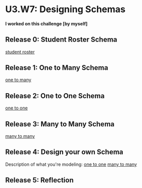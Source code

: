 # U3.W7: Designing Schemas


#### I worked on this challenge [by myself]


## Release 0: Student Roster Schema
[student roster](http://i.imgur.com/vqqsL7Y)


## Release 1: One to Many Schema
[one to many](http://i.imgur.com/ihk5naS)


## Release 2: One to One Schema
[one to one](http://i.imgur.com/AoA3Gkk)


## Release 3: Many to Many Schema
[many to many](http://i.imgur.com/Loh6Saq)


## Release 4: Design your own Schema
Description of what you're modeling: 
[one to one](http://i.imgur.com/QLVkzhF)
[many to many](http://i.imgur.com/lp1lDTh)

## Release 5: Reflection
<!-- 
Still getting familiar with keys. I think that was the weirdest part of this challenge for me. 
I attempted to connect various fields to one another but, could never make it work without 
assigning a foreign key. Otherwise, this was rather simple. I hope I got the markdown right 
for displaying these images!!!  -->